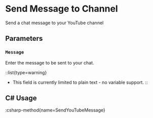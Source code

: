 # Send Message to Channel
Send a chat message to your YouTube channel

## Parameters
### `Message`
Enter the message to be sent to your chat.

::list{type=warning}
- This field is currently limited to plain text - no variable support.
::

## C# Usage
:csharp-method{name=SendYouTubeMessage}